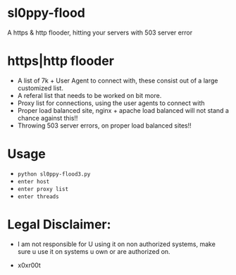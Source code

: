 # sl0ppy-flood
A https & http flooder, hitting your servers with 503 server error 

# https|http flooder
* A list of 7k + User Agent to connect with, these consist out of a large customized list. 
* A referal list that needs to be worked on bit more. 
* Proxy list for connections, using the user agents to connect with 
* Proper load balanced site, nginx + apache load balanced will not stand a chance against this!!
* Throwing 503 server errors, on proper load balanced sites!!

# Usage 
* `python sl0ppy-flood3.py`
* `enter host`
* `enter proxy list`
* `enter threads`

# Legal Disclaimer: 
* I am not responsible for U using it on non authorized systems, make sure u use it on systems u own or are authorized on. 

* x0xr00t 
